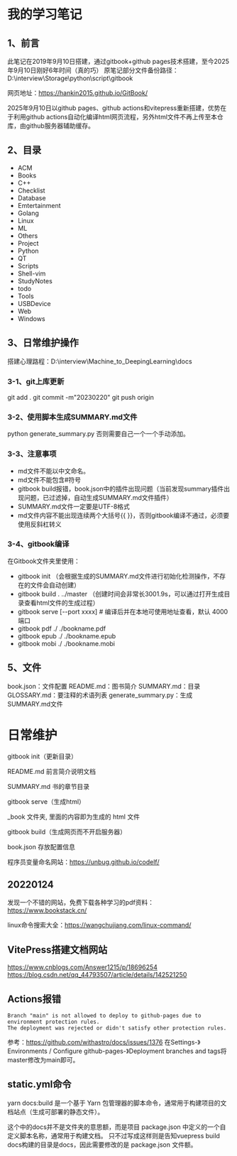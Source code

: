 # 我的学习笔记

## 1、前言
此笔记在2019年9月10日搭建，通过gitbook+github pages技术搭建，至今2025年9月10日刚好6年时间（真的巧）
原笔记部分文件备份路径：D:\interview\Storage\python\script\gitbook

网页地址：https://hankin2015.github.io/GitBook/

2025年9月10日以github pages、github actions和vitepress重新搭建，优势在于利用github actions自动化编译html网页流程，另外html文件不再上传至本仓库，由github服务器辅助缓存。

## 2、目录
- ACM
- Books
- C++
- Checklist
- Database
- Emtertainment
- Golang
- Linux
- ML
- Others
- Project
- Python
- QT
- Scripts
- Shell-vim
- StudyNotes
- todo
- Tools
- USBDevice
- Web
- Windows

## 3、日常维护操作
搭建心理路程：D:\interview\Machine_to_DeepingLearning\docs

### 3-1、git上库更新
git add .
git commit -m"20230220"
git push origin

### 3-2、使用脚本生成SUMMARY.md文件
python generate_summary.py
否则需要自己一个一个手动添加。

### 3-3、注意事项
- md文件不能以中文命名。
- md文件不能包含#符号
- gitbook build报错，book.json中的插件出现问题（当前发现summary插件出现问题，已过滤掉，自动生成SUMMARY.md文件插件）
- SUMMARY.md文件一定要是UTF-8格式
- md文件内容不能出现连续两个大括号\{\{ \}\}，否则gitbook编译不通过，必须要使用反斜杠转义

### 3-4、gitbook编译
在Gitbook文件夹里使用：
- gitbook init   （会根据生成的SUMMARY.md文件进行初始化检测操作，不存在的文件会自动创建）
- gitbook build . ../master     （创建时间会非常长3001.9s，可以通过打开生成目录查看html文件的生成过程）
- gitbook serve [--port xxxx]    # 编译后并在本地可使用地址查看，默认 4000 端口
- gitbook pdf ./ ./bookname.pdf
- gitbook epub ./ ./bookname.epub
- gitbook mobi ./ ./bookname.mobi

## 5、文件
book.json：文件配置
README.md：图书简介
SUMMARY.md：目录
GLOSSARY.md：要注释的术语列表
generate_summary.py：生成SUMMARY.md文件

# 日常维护
gitbook init（更新目录）

README.md 前言简介说明文档

SUMMARY.md 书的章节目录

gitbook serve（生成html）

_book 文件夹, 里面的内容即为生成的 html 文件

gitbook build（生成网页而不开启服务器）

book.json 存放配置信息

程序员变量命名网站：https://unbug.github.io/codelf/

## 20220124
发现一个不错的网站，免费下载各种学习的pdf资料：https://www.bookstack.cn/

linux命令搜索大全：https://wangchujiang.com/linux-command/

## VitePress搭建文档网站
https://www.cnblogs.com/Answer1215/p/18696254
https://blog.csdn.net/qq_44793507/article/details/142521250

## Actions报错
```
Branch "main" is not allowed to deploy to github-pages due to environment protection rules.
The deployment was rejected or didn't satisfy other protection rules.
```
参考：https://github.com/withastro/docs/issues/1376
在Settings-》Environments / Configure github-pages-》Deployment branches and tags将master修改为main即可。

## static.yml命令
yarn docs:build 是一个基于 Yarn 包管理器的脚本命令，通常用于构建项目的文档站点（生成可部署的静态文件）。

这个中的docs并不是文件夹的意思额，而是项目 package.json 中定义的一个自定义脚本名称，通常用于构建文档。
只不过写成这样则是告知vuepress build docs构建的目录是docs，因此需要修改的是 package.json 文件额。


